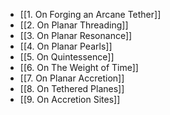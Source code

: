 - [[1. On Forging an Arcane Tether]]
- [[2. On Planar Threading]]
- [[3. On Planar Resonance]]
- [[4. On Planar Pearls]]
- [[5. On Quintessence]]
- [[6. On The Weight of Time]]
- [[7. On Planar Accretion]]
- [[8. On Tethered Planes]]
- [[9. On Accretion Sites]]